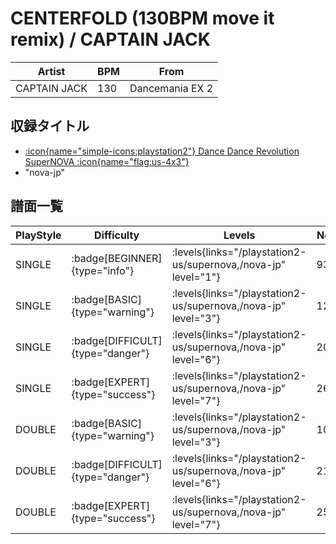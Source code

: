 # CENTERFOLD (130BPM move it remix) / CAPTAIN JACK

|Artist|BPM|From|
|------|---|----|
|CAPTAIN JACK|130|Dancemania EX 2|

## 収録タイトル

- [:icon{name="simple-icons:playstation2"} Dance Dance Revolution SuperNOVA :icon{name="flag:us-4x3"}](/playstation2-us/supernova)
- "nova-jp"

## 譜面一覧

|PlayStyle|Difficulty|Levels|Notes|Movie|
|---------|----------|------|-----|-----|
|SINGLE| :badge[BEGINNER]{type="info"}| :levels{links="/playstation2-us/supernova,/nova-jp" level="1"}|93/0||
|SINGLE| :badge[BASIC]{type="warning"}| :levels{links="/playstation2-us/supernova,/nova-jp" level="3"}|124/0||
|SINGLE| :badge[DIFFICULT]{type="danger"}| :levels{links="/playstation2-us/supernova,/nova-jp" level="6"}|207/0||
|SINGLE| :badge[EXPERT]{type="success"}| :levels{links="/playstation2-us/supernova,/nova-jp" level="7"}|268/0||
|DOUBLE| :badge[BASIC]{type="warning"}| :levels{links="/playstation2-us/supernova,/nova-jp" level="3"}|107/0||
|DOUBLE| :badge[DIFFICULT]{type="danger"}| :levels{links="/playstation2-us/supernova,/nova-jp" level="6"}|215/0||
|DOUBLE| :badge[EXPERT]{type="success"}| :levels{links="/playstation2-us/supernova,/nova-jp" level="7"}|256/3||
